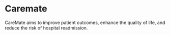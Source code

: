 # Caremate
 CareMate aims to improve patient outcomes, enhance the quality of life, and reduce the risk of hospital readmission.
